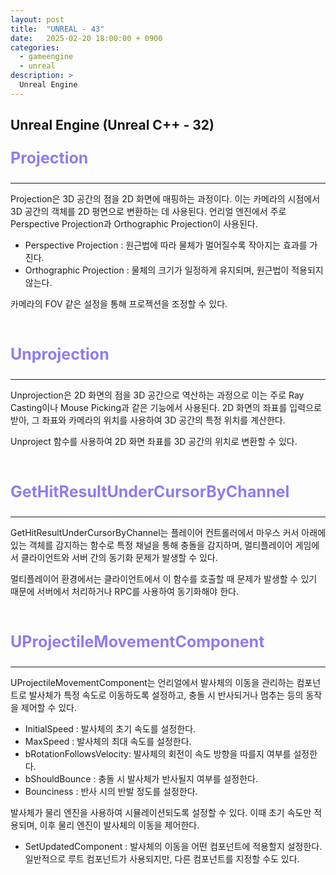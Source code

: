 ```yaml
---
layout: post
title:  "UNREAL - 43"
date:   2025-02-20 18:00:00 + 0900
categories:
  - gameengine
  - unreal
description: >
  Unreal Engine
---
```

## Unreal Engine (Unreal C++ - 32)

<p style = "color:#8f7cee; font-size:25px; font-weight:bold">
Projection
</p>

---

Projection은 3D 공간의 점을 2D 화면에 매핑하는 과정이다. 이는 카메라의 시점에서 3D 공간의 객체를 2D 평면으로 변환하는 데 사용된다. 언리얼 엔진에서 주로 Perspective Projection과 Orthographic Projection이 사용된다.

- Perspective Projection : 원근법에 따라 물체가 멀어질수록 작아지는 효과를 가진다.
- Orthographic Projection : 물체의 크기가 일정하게 유지되며, 원근법이 적용되지 않는다.

카메라의 FOV 같은 설정을 통해 프로젝션을 조정할 수 있다.

<br/>

<p style = "color:#8f7cee; font-size:25px; font-weight:bold">
Unprojection
</p>

---

Unprojection은 2D 화면의 점을 3D 공간으로 역산하는 과정으로 이는 주로 Ray Casting이나 Mouse Picking과 같은 기능에서 사용된다. 2D 화면의 좌표를 입력으로 받아, 그 좌표와 카메라의 위치를 사용하여 3D 공간의 특정 위치를 계산한다.

Unproject 함수를 사용하여 2D 화면 좌표를 3D 공간의 위치로 변환할 수 있다.

<br/>

<p style = "color:#8f7cee; font-size:25px; font-weight:bold">
GetHitResultUnderCursorByChannel
</p>

---

GetHitResultUnderCursorByChannel는 플레이어 컨트롤러에서 마우스 커서 아래에 있는 객체를 감지하는 함수로 특정 채널을 통해 충돌을 감지하며, 멀티플레이어 게임에서 클라이언트와 서버 간의 동기화 문제가 발생할 수 있다.

멀티플레이어 환경에서는 클라이언트에서 이 함수를 호출할 때 문제가 발생할 수 있기 때문에 서버에서 처리하거나 RPC를 사용하여 동기화해야 한다.

<br/>

<p style = "color:#8f7cee; font-size:25px; font-weight:bold">
UProjectileMovementComponent
</p>

---

UProjectileMovementComponent는 언리얼에서 발사체의 이동을 관리하는 컴포넌트로 발사체가 특정 속도로 이동하도록 설정하고, 충돌 시 반사되거나 멈추는 등의 동작을 제어할 수 있다.

- InitialSpeed : 발사체의 초기 속도를 설정한다.
- MaxSpeed : 발사체의 최대 속도를 설정한다.
- bRotationFollowsVelocity: 발사체의 회전이 속도 방향을 따를지 여부를 설정한다.
- bShouldBounce : 충돌 시 발사체가 반사될지 여부를 설정한다.
- Bounciness : 반사 시의 반발 정도를 설정한다.

발사체가 물리 엔진을 사용하여 시뮬레이션되도록 설정할 수 있다. 이때 초기 속도만 적용되며, 이후 물리 엔진이 발사체의 이동을 제어한다.

- SetUpdatedComponent : 발사체의 이동을 어떤 컴포넌트에 적용할지 설정한다. 일반적으로 루트 컴포넌트가 사용되지만, 다른 컴포넌트를 지정할 수도 있다.